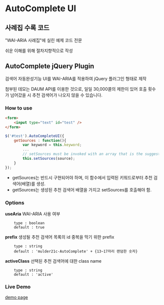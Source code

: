 AutoComplete UI
=========================
## 사례집 수록 코드

"WAI-ARIA 사례집"에 실린 예제 코드 전문

쉬운 이해를 위해 절차지향적으로 작성

## AutoComplete jQuery Plugin

검색어 자동완성기능 UI를 WAI-ARIA를 적용하여 jQuery 플러그인 형태로 제작

첨부된 데모는 DAUM API를 이용한 것으로, 일일 30,000콜의 제한이 있어 호출 횟수가 넘어갔을 시 추천 검색어가 나오지 않을 수 있습니다.

### How to use
```html
<form>
	<input type="text" id="test" />
</form>
```
```javascript
$('#test').AutoCompleteUI({
	getSources : function(){
		var keyword = this.keyword;
		...
		// setSources must be invoked with an array that is the suggested list related to keyword as argument
		this.setSources(source);
	}
});
```
* getSources는 반드시 구현되어야 하며, 이 함수에서 입력된 키워드로부터 추천 검색어(배열)를 생성.
* getSources는 생성된 추천 검색어 배열을 가지고 setSources를 호출해야 함.

### Options
**useAria**
WAI-ARIA 사용 여부
```
	type : boolean
	default : true
```
**prefix**
생성될 추천 검색어 목록의 id 중복을 막기 위한 prefix
```
	type : string
	default : 'mulder21c-AutoComplete' + {13~17자리 랜덤한 숫자}
```
**activeClass**
선택된 추천 검색어에 대한 class name
```
	type : string
	default : 'active'
```
### Live Demo
[demo page](http://mulder21c.github.io/aria-examples/autocomplete/index.html)